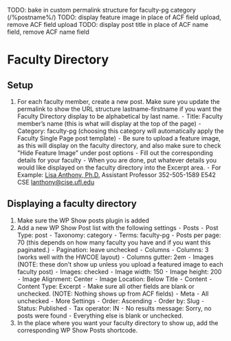 TODO: bake in custom permalink structure for faculty-pg category (/%postname%/)
TODO: display feature image in place of ACF field upload, remove ACF field upload
TODO: display post title in place of ACF name field, remove ACF name field

# Faculty Directory

## Setup
1.	For each faculty member, create a new post. Make sure you update the permalink to show the URL structure lastname-firstname if you want the Faculty Directory display to be alphabetical by last name.
	⁃	Title: Faculty member’s name (this is what will display at the top of the page)
	⁃	Category: faculty-pg (choosing this category will automatically apply the Faculty Single Page post template)
	⁃	Be sure to upload a feature image, as this will display on the faculty directory, and also make sure to check "Hide Feature Image" under post options
	⁃	Fill out the corresponding details for your faculty
	⁃	When you are done, put whatever details you would like displayed on the faculty directory into the Excerpt area.
	⁃	For Example: 
		<a href="/anthony-lisa/">Lisa Anthony, Ph.D.</a>
		Assistant Professor
		352-505-1589
		E542 CSE
		<a href="mailto:lanthony@cise.ufl.edu">lanthony@cise.ufl.edu</a>

## Displaying a faculty directory
1.	Make sure the WP Show posts plugin is added
2.	Add a new WP Show Post list with the following settings
	⁃	Posts
		⁃	Post Type: post
		⁃	Taxonomy: category
		⁃	Terms: faculty-pg
		⁃	Posts per page: 70 (this depends on how many faculty you have and if you want this paginated.)
		⁃	Pagination: leave unchecked
	⁃	Columns
		⁃	Columns: 3 (works well with the HWCOE layout)
		⁃	Columns gutter: 2em
	⁃	Images (NOTE: these don't show up unless you upload a featured image to each faculty post)
		⁃	Images: checked
		⁃	Image width: 150
		⁃	Image height: 200
		⁃	Image Alignment: Center
		⁃	Image Location: Below Title
	⁃	Content
		⁃	Content Type: Excerpt
		⁃	Make sure all other fields are blank or unchecked. (NOTE: Nothing shows up from ACF fields)
	⁃	Meta
	⁃		All unchecked
	⁃	More Settings
		⁃	Order: Ascending
		⁃	Order by: Slug
		⁃	Status: Published
		⁃	Tax operator: IN
		⁃	No results message: Sorry, no posts were found
		⁃	Everything else is blank or unchecked.
3.	In the place where you want your faculty directory to show up, add the corresponding WP Show Posts shortcode.


